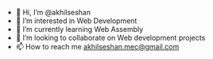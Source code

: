 - 👋 Hi, I’m @akhilseshan
- 👀 I’m interested in Web Development
- 🌱 I’m currently learning Web Assembly
- 💞️ I’m looking to collaborate on Web development projects
- 📫 How to reach me akhilseshan.mec@gmail.com

<!---
akhilseshan/akhilseshan is a ✨ special ✨ repository because its `README.md` (this file) appears on your GitHub profile.
You can click the Preview link to take a look at your changes.
--->

